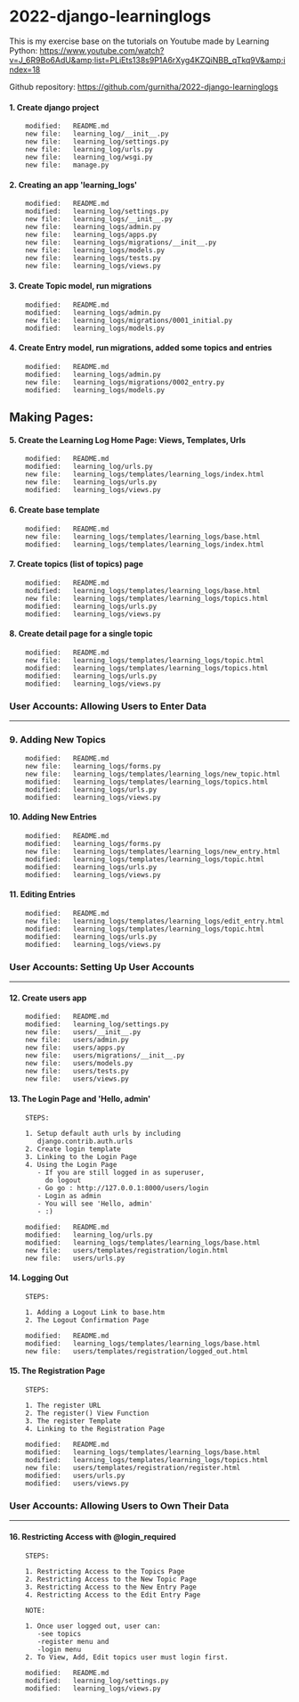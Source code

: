 # 2022-django-learninglogs
This is my exercise base on the tutorials on Youtube made by Learning Python: https://www.youtube.com/watch?v=J_6R9Bo6AdU&amp;list=PLiEts138s9P1A6rXyg4KZQiNBB_qTkq9V&amp;index=18

Github repository: https://github.com/gurnitha/2022-django-learninglogs


#### 1. Create django project

        modified:   README.md
        new file:   learning_log/__init__.py
        new file:   learning_log/settings.py
        new file:   learning_log/urls.py
        new file:   learning_log/wsgi.py
        new file:   manage.py


#### 2. Creating an app 'learning_logs'

        modified:   README.md
        modified:   learning_log/settings.py
        new file:   learning_logs/__init__.py
        new file:   learning_logs/admin.py
        new file:   learning_logs/apps.py
        new file:   learning_logs/migrations/__init__.py
        new file:   learning_logs/models.py
        new file:   learning_logs/tests.py
        new file:   learning_logs/views.py


#### 3. Create Topic model, run migrations

        modified:   README.md
        modified:   learning_logs/admin.py
        new file:   learning_logs/migrations/0001_initial.py
        modified:   learning_logs/models.py


#### 4. Create Entry model, run migrations, added some topics and entries

        modified:   README.md
        modified:   learning_logs/admin.py
        new file:   learning_logs/migrations/0002_entry.py
        modified:   learning_logs/models.py


Making Pages: 
-------------

#### 5. Create the Learning Log Home Page: Views, Templates, Urls

        modified:   README.md
        modified:   learning_log/urls.py
        new file:   learning_logs/templates/learning_logs/index.html
        new file:   learning_logs/urls.py
        modified:   learning_logs/views.py


#### 6. Create base template 

        modified:   README.md
        new file:   learning_logs/templates/learning_logs/base.html
        modified:   learning_logs/templates/learning_logs/index.html


#### 7. Create topics (list of topics) page 

        modified:   README.md
        modified:   learning_logs/templates/learning_logs/base.html
        new file:   learning_logs/templates/learning_logs/topics.html
        modified:   learning_logs/urls.py
        modified:   learning_logs/views.py


#### 8. Create detail page for a single topic

        modified:   README.md
        new file:   learning_logs/templates/learning_logs/topic.html
        modified:   learning_logs/templates/learning_logs/topics.html
        modified:   learning_logs/urls.py
        modified:   learning_logs/views.py


### User Accounts: Allowing Users to Enter Data
-----------------------------------------------

### 9. Adding New Topics 

        modified:   README.md
        new file:   learning_logs/forms.py
        new file:   learning_logs/templates/learning_logs/new_topic.html
        modified:   learning_logs/templates/learning_logs/topics.html
        modified:   learning_logs/urls.py
        modified:   learning_logs/views.py


#### 10. Adding New Entries

        modified:   README.md
        modified:   learning_logs/forms.py
        new file:   learning_logs/templates/learning_logs/new_entry.html
        modified:   learning_logs/templates/learning_logs/topic.html
        modified:   learning_logs/urls.py
        modified:   learning_logs/views.py


#### 11. Editing Entries

        modified:   README.md
        new file:   learning_logs/templates/learning_logs/edit_entry.html
        modified:   learning_logs/templates/learning_logs/topic.html
        modified:   learning_logs/urls.py
        modified:   learning_logs/views.py


### User Accounts: Setting Up User Accounts
-------------------------------------------

#### 12. Create users app

        modified:   README.md
        modified:   learning_log/settings.py
        new file:   users/__init__.py
        new file:   users/admin.py
        new file:   users/apps.py
        new file:   users/migrations/__init__.py
        new file:   users/models.py
        new file:   users/tests.py
        new file:   users/views.py


#### 13. The Login Page and 'Hello, admin'

        STEPS:

        1. Setup default auth urls by including
           django.contrib.auth.urls
        2. Create login template
        3. Linking to the Login Page
        4. Using the Login Page
           - If you are still logged in as superuser,
             do logout
           - Go go : http://127.0.0.1:8000/users/login
           - Login as admin
           - You will see 'Hello, admin'
           - :)

        modified:   README.md
        modified:   learning_log/urls.py
        modified:   learning_logs/templates/learning_logs/base.html
        new file:   users/templates/registration/login.html
        new file:   users/urls.py


#### 14. Logging Out

        STEPS:

        1. Adding a Logout Link to base.htm
        2. The Logout Confirmation Page

        modified:   README.md
        modified:   learning_logs/templates/learning_logs/base.html
        new file:   users/templates/registration/logged_out.html


#### 15. The Registration Page

        STEPS:

        1. The register URL
        2. The register() View Function
        3. The register Template
        4. Linking to the Registration Page

        modified:   README.md
        modified:   learning_logs/templates/learning_logs/base.html
        modified:   learning_logs/templates/learning_logs/topics.html
        new file:   users/templates/registration/register.html
        modified:   users/urls.py
        modified:   users/views.py


### User Accounts: Allowing Users to Own Their Data
---------------------------------------------------


#### 16. Restricting Access with @login_required

        STEPS:

        1. Restricting Access to the Topics Page 
        2. Restricting Access to the New Topic Page 
        3. Restricting Access to the New Entry Page 
        4. Restricting Access to the Edit Entry Page 

        NOTE:

        1. Once user logged out, user can:
           -see topics
           -register menu and
           -login menu
        2. To View, Add, Edit topics user must login first. 

        modified:   README.md
        modified:   learning_log/settings.py
        modified:   learning_logs/views.py